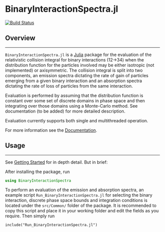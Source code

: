# BinaryInteractionSpectra.jl

[![Build Status](https://github.com/cneverett/BinaryInteractionSpectra.jl/actions/workflows/CI.yml/badge.svg?branch=master)](https://github.com/cneverett/BinaryInteractionSpectra.jl/actions/workflows/CI.yml?query=branch%3Amaster)

## Overview
---

`BinaryInteractionSpectra.jl` is a [Julia](http://julialang.org/) package for the evaluation of the relativistic collision integral for binary interactions (12->34) when the distribution function for the particles involved may be either isotropic (not implemented) or axisymmetric. The collision integral is split into two components, an emission spectra dictating the rate of gain of particles emerging from a given binary interaction and an absorption spectra dictating the rate of loss of particles from the same interaction.

Evaluation is performed by assuming that the distribution function is constant over some set of discrete domains in phase space and then integrating over those domains using a Monte-Carlo method. See documentation (to be added) for more detailed description.

Evaluation currently supports both single and multithreaded operation.

For more information see the [Documentation](https://cneverett.github.io/BinaryInteractionSpectra.jl/).

## Usage
---

See [Getting Started](https://cneverett.github.io/BinaryInteractionSpectra.jl/dev/quickstart/) for in depth detail. But in brief:

After installing the package, run 
```julia
using BinaryInteractionSpectra
```

To perform an evaluation of the emission and absorption spectra, an example script `Run_BinaryInteractionSpectra.jl` for selecting the binary interaction, discrete phase space bounds and integration conditions is located under the `src/Common/` folder of the package. It is recommended to copy this script and place it in your working folder and edit the fields as you require. Then simply run
```julia-repl
include("Run_BinaryInteractionSpectra.jl")
``` 